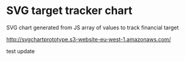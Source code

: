 # SVG target tracker chart

SVG chart generated from JS array of values to track financial target  

http://svgchartprototype.s3-website-eu-west-1.amazonaws.com/

test update
